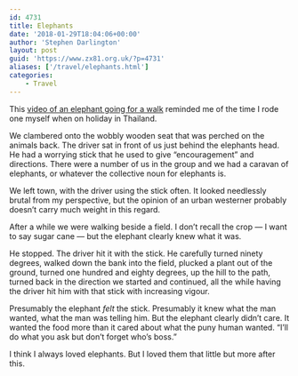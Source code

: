 ```yaml
---
id: 4731
title: Elephants
date: '2018-01-29T18:04:06+00:00'
author: 'Stephen Darlington'
layout: post
guid: 'https://www.zx81.org.uk/?p=4731'
aliases: ['/travel/elephants.html']
categories:
    - Travel
---
```


This [video of an elephant going for a walk](http://www.bbc.co.uk/news/world-asia-42853693) reminded me of the time I rode one myself when on holiday in Thailand.

We clambered onto the wobbly wooden seat that was perched on the animals back. The driver sat in front of us just behind the elephants head. He had a worrying stick that he used to give “encouragement” and directions. There were a number of us in the group and we had a caravan of elephants, or whatever the collective noun for elephants is.

We left town, with the driver using the stick often. It looked needlessly brutal from my perspective, but the opinion of an urban westerner probably doesn’t carry much weight in this regard.

After a while we were walking beside a field. I don’t recall the crop — I want to say sugar cane — but the elephant clearly knew what it was.

He stopped. The driver hit it with the stick. He carefully turned ninety degrees, walked down the bank into the field, plucked a plant out of the ground, turned one hundred and eighty degrees, up the hill to the path, turned back in the direction we started and continued, all the while having the driver hit him with that stick with increasing vigour.

Presumably the elephant *felt* the stick. Presumably it knew what the man wanted, what the man was telling him. But the elephant clearly didn’t care. It wanted the food more than it cared about what the puny human wanted. “I’ll do what you ask but don’t forget who’s boss.”

I think I always loved elephants. But I loved them that little but more after this.